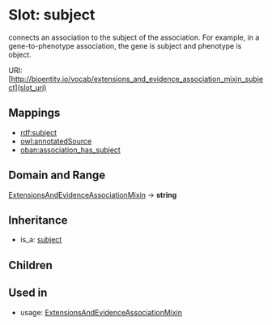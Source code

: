 # Slot: subject


connects an association to the subject of the association. For example, in a gene-to-phenotype association, the gene is subject and phenotype is object.

URI: [http://bioentity.io/vocab/extensions_and_evidence_association_mixin_subject](slot_uri)
## Mappings

 * [rdf:subject](http://purl.obolibrary.org/obo/rdf_subject)
 * [owl:annotatedSource](http://purl.obolibrary.org/obo/owl_annotatedSource)
 * [oban:association_has_subject](http://purl.obolibrary.org/obo/oban_association_has_subject)
## Domain and Range

[ExtensionsAndEvidenceAssociationMixin](ExtensionsAndEvidenceAssociationMixin.md) -> **string**
## Inheritance

 *  is_a: [subject](subject.md)
## Children

## Used in

 *  usage: [ExtensionsAndEvidenceAssociationMixin](ExtensionsAndEvidenceAssociationMixin.md)
